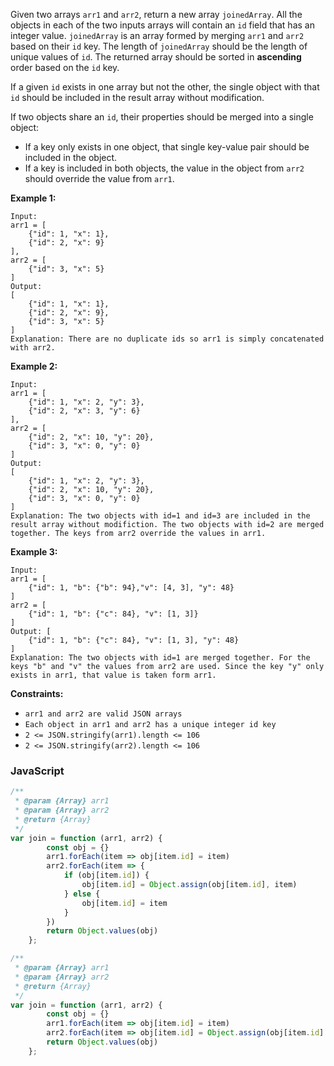 Given two arrays  `arr1`  and  `arr2`, return a new array  `joinedArray`. All the objects in each of the two inputs
arrays will contain an `id` field that has an integer value. `joinedArray` is an array formed by merging `arr1`
and  `arr2`  based on their  `id` key. The length of `joinedArray`  should be the length of unique values of  `id`. The
returned array should be sorted in **ascending** order based on the  `id` key.

If a given `id` exists in one array but not the other, the single object with that `id`  should be included in the
result array without modification.

If two objects share an  `id`, their properties should be merged into a single object:

- If a key only exists in one object, that single key-value pair should be included in the object.
- If a key is included in both objects, the value in the object from  `arr2` should override the value from  `arr1`.

**Example 1:**

```
Input: 
arr1 = [
    {"id": 1, "x": 1},
    {"id": 2, "x": 9}
], 
arr2 = [
    {"id": 3, "x": 5}
]
Output: 
[
    {"id": 1, "x": 1},
    {"id": 2, "x": 9},
    {"id": 3, "x": 5}
]
Explanation: There are no duplicate ids so arr1 is simply concatenated with arr2.
```

**Example 2:**

```
Input: 
arr1 = [
    {"id": 1, "x": 2, "y": 3},
    {"id": 2, "x": 3, "y": 6}
], 
arr2 = [
    {"id": 2, "x": 10, "y": 20},
    {"id": 3, "x": 0, "y": 0}
]
Output: 
[
    {"id": 1, "x": 2, "y": 3},
    {"id": 2, "x": 10, "y": 20},
    {"id": 3, "x": 0, "y": 0}
]
Explanation: The two objects with id=1 and id=3 are included in the result array without modifiction. The two objects with id=2 are merged together. The keys from arr2 override the values in arr1.
```

**Example 3:**

```
Input: 
arr1 = [
    {"id": 1, "b": {"b": 94},"v": [4, 3], "y": 48}
]
arr2 = [
    {"id": 1, "b": {"c": 84}, "v": [1, 3]}
]
Output: [
    {"id": 1, "b": {"c": 84}, "v": [1, 3], "y": 48}
]
Explanation: The two objects with id=1 are merged together. For the keys "b" and "v" the values from arr2 are used. Since the key "y" only exists in arr1, that value is taken form arr1.
```

**Constraints:**

- `arr1 and arr2 are valid JSON arrays`
- `Each object in arr1 and arr2 has a unique integer id key`
- `2 <= JSON.stringify(arr1).length <= 106`
- `2 <= JSON.stringify(arr2).length <= 106`

### JavaScript

```JavaScript
/**
 * @param {Array} arr1
 * @param {Array} arr2
 * @return {Array}
 */
var join = function (arr1, arr2) {
        const obj = {}
        arr1.forEach(item => obj[item.id] = item)
        arr2.forEach(item => {
            if (obj[item.id]) {
                obj[item.id] = Object.assign(obj[item.id], item)
            } else {
                obj[item.id] = item
            }
        })
        return Object.values(obj)
    };
```

```JavaScript
/**
 * @param {Array} arr1
 * @param {Array} arr2
 * @return {Array}
 */
var join = function (arr1, arr2) {
        const obj = {}
        arr1.forEach(item => obj[item.id] = item)
        arr2.forEach(item => obj[item.id] = Object.assign(obj[item.id] || {}, item))
        return Object.values(obj)
    };
```